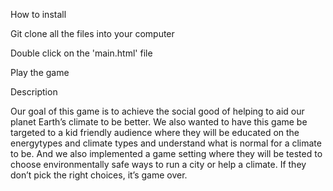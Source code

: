 How to install

Git clone all the files into your computer

Double click on the 'main.html' file

Play the game



Description

Our goal of this game is to achieve the 
social good of helping to aid our planet 
Earth’s climate to be better. We also 
wanted to have this game be targeted to a 
kid friendly audience where they will be 
educated on the energytypes and climate 
types and understand what is normal for a 
climate to be. And we also implemented a 
game setting where they will be tested to 
choose environmentally safe ways to run a 
city or help a climate. If they don’t pick 
the right choices, it’s game over.